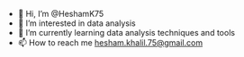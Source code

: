 - 👋 Hi, I’m @HeshamK75
- 👀 I’m interested in data analysis
- 🌱 I’m currently learning data analysis techniques and tools
- 📫 How to reach me hesham.khalil.75@gmail.com

<!---
HeshamK75/HeshamK75 is a ✨ special ✨ repository because its `README.md` (this file) appears on your GitHub profile.
You can click the Preview link to take a look at your changes.
--->
